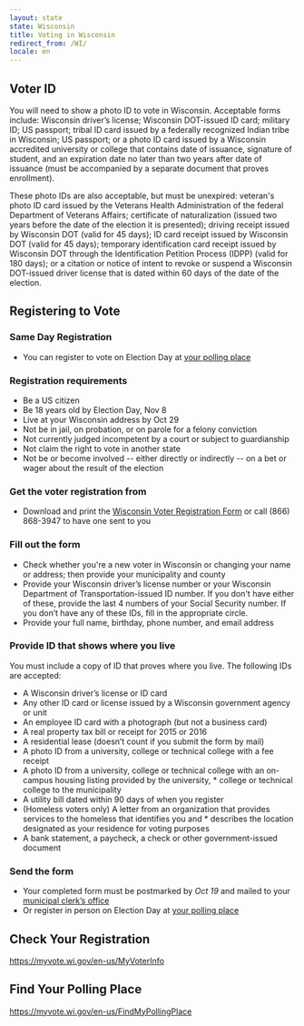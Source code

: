 ```yaml
---
layout: state
state: Wisconsin
title: Voting in Wisconsin
redirect_from: /WI/
locale: en
---
```


## Voter ID

You will need to show a photo ID to vote in Wisconsin.  Acceptable forms include: Wisconsin driver’s license; Wisconsin DOT-issued ID card; military ID; US passport; tribal ID card issued by a federally recognized Indian tribe in Wisconsin; US passport; or a photo ID card issued by a Wisconsin accredited university or college that contains date of issuance, signature of student, and an expiration date no later than two years after date of issuance (must be accompanied by a separate document that proves enrollment).

These photo IDs are also acceptable, but must be unexpired: veteran's photo ID card issued by the Veterans Health Administration of the federal Department of Veterans Affairs; certificate of naturalization (issued two years before the date of the election it is presented); driving receipt issued by Wisconsin DOT (valid for 45 days); ID card receipt issued by Wisconsin DOT (valid for 45 days); temporary identification card receipt issued by Wisconsin DOT through the Identification Petition Process (IDPP) (valid for 180 days); or a citation or notice of intent to revoke or suspend a Wisconsin DOT-issued driver license that is dated within 60 days of the date of the election.

## Registering to Vote

### Same Day Registration
* You can register to vote on Election Day at [your polling place](https://gttp.votinginfoproject.org)

### Registration requirements
* Be a US citizen
* Be 18 years old by Election Day, Nov 8
* Live at your Wisconsin address by Oct 29
* Not be in jail, on probation, or on parole for a felony conviction
* Not currently judged incompetent by a court or subject to guardianship
* Not claim the right to vote in another state
* Not be or become involved -- either directly or indirectly -- on a bet or wager about the result of the election

### Get the voter registration from
* Download and print the [Wisconsin Voter Registration Form](http://www.gab.wi.gov/sites/default/files/gab_forms/4/el_131_voter_registration_app_fillable_rev_2016__16117.pdf) or call (866) 868-3947 to have one sent to you

### Fill out the form
* Check whether you're a new voter in Wisconsin or changing your name or address; then provide your municipality and county
* Provide your Wisconsin driver’s license number or your Wisconsin Department of Transportation-issued ID number. If you don't have either of these, provide the last 4 numbers of your Social Security number. If you don’t have any of these IDs, fill in the appropriate circle.
* Provide your full name, birthday, phone number, and email address

### Provide ID that shows where you live
You must include a copy of ID that proves where you live. The following IDs are accepted:

* A Wisconsin driver’s license or ID card
* Any other ID card or license issued by a Wisconsin government agency or unit
* An employee ID card with a photograph (but not a business card)
* A real property tax bill or receipt for 2015 or 2016
* A residential lease (doesn’t count if you submit the form by mail)
* A photo ID from a university, college or technical college with a fee receipt
* A photo ID from a university, college or technical college with an on-campus housing listing provided by the university, * college or technical college to the municipality
* A utility bill dated within 90 days of when you register
* (Homeless voters only) A letter from an organization that provides services to the homeless that identifies you and * describes the location designated as your residence for voting purposes
* A bank statement, a paycheck, a check or other government-issued document

### Send the form
* Your completed form must be postmarked by *Oct 19* and mailed to your [municipal clerk’s office](https://myvote.wi.gov/en-US/MyMunicipalClerk)
* Or register in person on Election Day at [your polling place](https://gttp.votinginfoproject.org)

## Check Your Registration

<https://myvote.wi.gov/en-us/MyVoterInfo>

## Find Your Polling Place

<https://myvote.wi.gov/en-us/FindMyPollingPlace>
